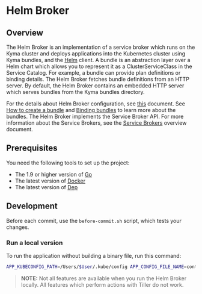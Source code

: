 # Helm Broker

## Overview

The Helm Broker is an implementation of a service broker which runs on the Kyma cluster and deploys applications into the Kubernetes cluster using Kyma bundles, and the [Helm](https://github.com/kubernetes/helm) client. A bundle is an abstraction layer over a Helm chart which allows you to represent it as a ClusterServiceClass in the Service Catalog. For example, a bundle can provide plan definitions or binding details. The Helm Broker fetches bundle definitions from an HTTP server. By default, the Helm Broker contains an embedded HTTP server which serves bundles from the Kyma bundles directory.

For the details about Helm Broker configuration, see [this](../../docs/helm-broker/docs/05-01-helm-broker.md) document. See [How to create a bundle](../../docs/helm-broker/docs/05-02-helm-broker-bundles.md) and [Binding bundles](../../docs/helm-broker/docs/05-03-helm-broker-bundles-binding.md) to learn more about the bundles.
The Helm Broker implements the Service Broker API. For more information about the Service Brokers, see the [Service Brokers](../../docs/helm-broker/docs/01-01-service-brokers.md) overview document.

## Prerequisites

You need the following tools to set up the project:
* The 1.9 or higher version of [Go](https://golang.org/dl/)
* The latest version of [Docker](https://www.docker.com/)
* The latest version of [Dep](https://github.com/golang/dep)


## Development

Before each commit, use the `before-commit.sh` script, which tests your changes.

### Run a local version

To run the application without building a binary file, run this command:

```bash
APP_KUBECONFIG_PATH=/Users/$User/.kube/config APP_CONFIG_FILE_NAME=contrib/minimal-config.yaml APP_REPOSITORY_URLS=https://github.com/kyma-project/bundles/releases/download/0.1.0/ APP_CLUSTER_SERVICE_BROKER_NAME=helm-broker APP_HELM_BROKER_URL=http://localhost:8080 go run cmd/broker/main.go
```

>**NOTE:**  Not all features are available when you run the Helm Broker locally. All features which perform actions with Tiller do not work.
